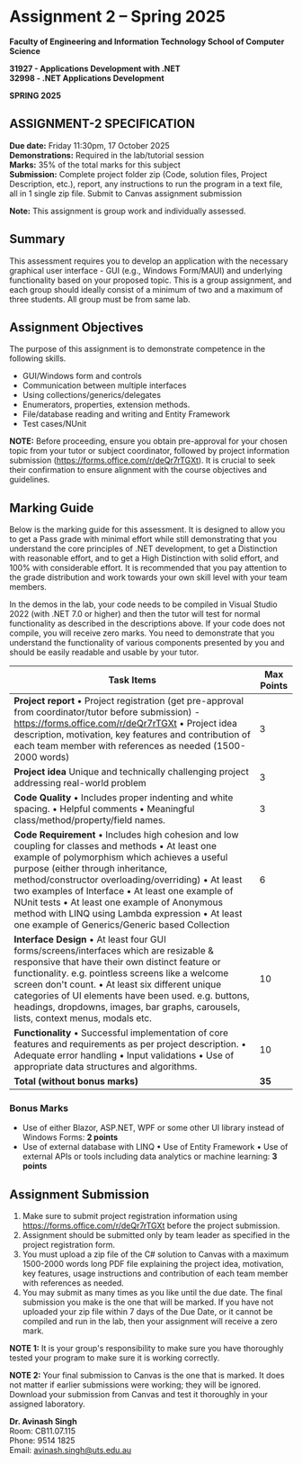 # Assignment 2 – Spring 2025

**Faculty of Engineering and Information Technology School of Computer Science**

**31927 - Applications Development with .NET**  
**32998 - .NET Applications Development**

**SPRING 2025**

## ASSIGNMENT-2 SPECIFICATION

**Due date:** Friday 11:30pm, 17 October 2025  
**Demonstrations:** Required in the lab/tutorial session  
**Marks:** 35% of the total marks for this subject  
**Submission:** Complete project folder zip (Code, solution files, Project Description, etc.), report, any instructions to run the program in a text file, all in 1 single zip file. Submit to Canvas assignment submission  

**Note:** This assignment is group work and individually assessed.

## Summary

This assessment requires you to develop an application with the necessary graphical user interface - GUI (e.g., Windows Form/MAUI) and underlying functionality based on your proposed topic. This is a group assignment, and each group should ideally consist of a minimum of two and a maximum of three students. All group must be from same lab.

## Assignment Objectives

The purpose of this assignment is to demonstrate competence in the following skills.

- GUI/Windows form and controls
- Communication between multiple interfaces
- Using collections/generics/delegates
- Enumerators, properties, extension methods.
- File/database reading and writing and Entity Framework
- Test cases/NUnit

**NOTE:** Before proceeding, ensure you obtain pre-approval for your chosen topic from your tutor or subject coordinator, followed by project information submission (https://forms.office.com/r/deQr7rTGXt). It is crucial to seek their confirmation to ensure alignment with the course objectives and guidelines.

## Marking Guide

Below is the marking guide for this assessment. It is designed to allow you to get a Pass grade with minimal effort while still demonstrating that you understand the core principles of .NET development, to get a Distinction with reasonable effort, and to get a High Distinction with solid effort, and 100% with considerable effort. It is recommended that you pay attention to the grade distribution and work towards your own skill level with your team members.

In the demos in the lab, your code needs to be compiled in Visual Studio 2022 (with .NET 7.0 or higher) and then the tutor will test for normal functionality as described in the descriptions above. If your code does not compile, you will receive zero marks. You need to demonstrate that you understand the functionality of various components presented by you and should be easily readable and usable by your tutor.

| Task Items | Max Points |
|------------|------------|
| **Project report** • Project registration (get pre-approval from coordinator/tutor before submission) - https://forms.office.com/r/deQr7rTGXt • Project idea description, motivation, key features and contribution of each team member with references as needed (1500-2000 words) | 3 |
| **Project idea** Unique and technically challenging project addressing real-world problem | 3 |
| **Code Quality** • Includes proper indenting and white spacing. • Helpful comments • Meaningful class/method/property/field names. | 3 |
| **Code Requirement** • Includes high cohesion and low coupling for classes and methods • At least one example of polymorphism which achieves a useful purpose (either through inheritance, method/constructor overloading/overriding) • At least two examples of Interface • At least one example of NUnit tests • At least one example of Anonymous method with LINQ using Lambda expression • At least one example of Generics/Generic based Collection | 6 |
| **Interface Design** • At least four GUI forms/screens/interfaces which are resizable & responsive that have their own distinct feature or functionality. e.g. pointless screens like a welcome screen don't count. • At least six different unique categories of UI elements have been used. e.g. buttons, headings, dropdowns, images, bar graphs, carousels, lists, context menus, modals etc. | 10 |
| **Functionality** • Successful implementation of core features and requirements as per project description. • Adequate error handling • Input validations • Use of appropriate data structures and algorithms. | 10 |
| **Total (without bonus marks)** | **35** |

### Bonus Marks
- Use of either Blazor, ASP.NET, WPF or some other UI library instead of Windows Forms: **2 points**
- Use of external database with LINQ • Use of Entity Framework • Use of external APIs or tools including data analytics or machine learning: **3 points**

## Assignment Submission

1. Make sure to submit project registration information using https://forms.office.com/r/deQr7rTGXt before the project submission.
2. Assignment should be submitted only by team leader as specified in the project registration form.
3. You must upload a zip file of the C# solution to Canvas with a maximum 1500-2000 words long PDF file explaining the project idea, motivation, key features, usage instructions and contribution of each team member with references as needed.
4. You may submit as many times as you like until the due date. The final submission you make is the one that will be marked. If you have not uploaded your zip file within 7 days of the Due Date, or it cannot be compiled and run in the lab, then your assignment will receive a zero mark.

**NOTE 1:** It is your group's responsibility to make sure you have thoroughly tested your program to make sure it is working correctly.

**NOTE 2:** Your final submission to Canvas is the one that is marked. It does not matter if earlier submissions were working; they will be ignored. Download your submission from Canvas and test it thoroughly in your assigned laboratory.

**Dr. Avinash Singh**  
Room: CB11.07.115  
Phone: 9514 1825  
Email: avinash.singh@uts.edu.au